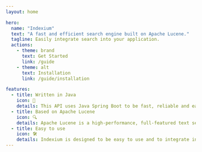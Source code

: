 ```yaml
---
layout: home

hero:
  name: "Indexium"
  text: "A fast and efficient search engine built on Apache Lucene."
  tagline: Easily integrate search into your application.
  actions:
    - theme: brand
      text: Get Started
      link: /guide
    - theme: alt
      text: Installation
      link: /guide/installation

features:
  - title: Written in Java
    icon: 🚀
    details: This API uses Java Spring Boot to be fast, reliable and easily extendable.
  - title: Based on Apache Lucene
    icon: 🔍
    details: Apache Lucene is a high-performance, full-featured text search engine library written entirely in Java.
  - title: Easy to use
    icon: 🛠
    details: Indexium is designed to be easy to use and to integrate in any application.
---
```


